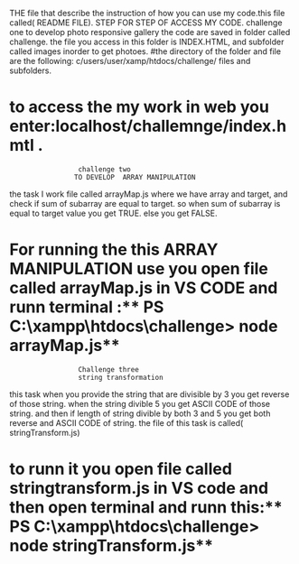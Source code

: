 THE file that describe the instruction of how you can use my code.this file called( README FILE).
STEP FOR STEP OF ACCESS MY CODE.
                     challenge one
to develop photo responsive gallery 
the code are saved in folder called challenge. the file you access in this folder is INDEX.HTML, and subfolder called images inorder to get photoes.
#the directory of the folder and file are the following: c/users/user/xamp/htdocs/challenge/ files and subfolders.
# to access the my work in web you enter:localhost/challemnge/index.hmtl .
                     challenge two
                    TO DEVELOP  ARRAY MANIPULATION
 the task I work file called arrayMap.js where we have array and target, and check if sum of subarray are equal to target.
 so when sum of subarray is equal to target value you  get TRUE. else you get FALSE.
 # For running the this ARRAY MANIPULATION use you open file called arrayMap.js in VS CODE and runn terminal :** PS C:\xampp\htdocs\challenge> node arrayMap.js**

                     Challenge three
                     string transformation
  this task when you provide the string that are divisible by 3 you get reverse of those string. when the string divible 5 you get ASCII CODE of those string. and then 
  if length of string divible by both 3 and 5 you get both reverse and ASCII CODE of string.
  the file of this task is called( stringTransform.js)
  # to runn it you open file called stringtransform.js in VS code and then open terminal and runn this:** PS C:\xampp\htdocs\challenge> node stringTransform.js**
  
      
